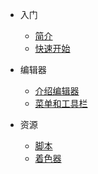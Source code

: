 
* 入门
  * [简介](docs/introduction.md)
  * [快速开始](docs/quickstart.md)

* 编辑器
  * [介绍编辑器](docs/editor.md)
  * [菜单和工具栏](docs/menus-and-toolbar.md)

* 资源
  * [脚本](docs/script.md)
  * [着色器](docs/shader.md)
